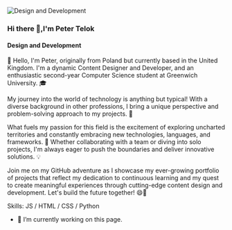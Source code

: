 ![Design and Development](https://github.com/PeterTelok/PeterTelok/blob/main/Purple%20Modern%20Gaming%20Youtube%20Banner.png)
### Hi there 👋,I'm Peter Telok

#### Design and Development

👋 Hello, I'm Peter, originally from Poland but currently based in the United Kingdom. I'm a dynamic Content Designer and Developer, and an enthusiastic second-year Computer Science student at Greenwich University. 🎓

My journey into the world of technology is anything but typical! With a diverse background in other professions, I bring a unique perspective and problem-solving approach to my projects. 🌟

What fuels my passion for this field is the excitement of exploring uncharted territories and constantly embracing new technologies, languages, and frameworks. 🚀 Whether collaborating with a team or diving into solo projects, I'm always eager to push the boundaries and deliver innovative solutions. 💡

Join me on my GitHub adventure as I showcase my ever-growing portfolio of projects that reflect my dedication to continuous learning and my quest to create meaningful experiences through cutting-edge content design and development. Let's build the future together! 😄🌌



Skills:  JS / HTML / CSS / Python

- 🔭 I’m currently working on this page. 




